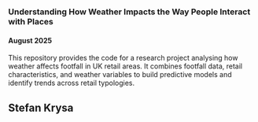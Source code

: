 ### Understanding How Weather Impacts the Way People Interact with Places
#### August 2025

This repository provides the code for a research project analysing how weather affects footfall in UK retail areas. It combines footfall data, retail characteristics, and weather variables to build predictive models and identify trends across retail typologies.

## Stefan Krysa
